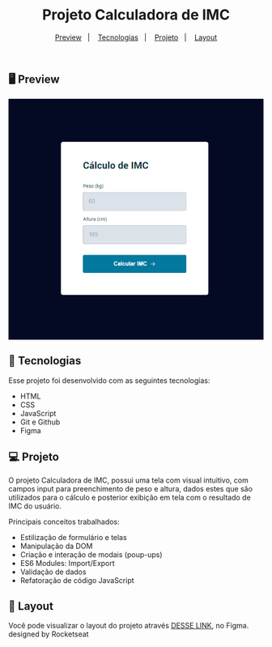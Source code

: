 <h1 align="center">Projeto Calculadora de IMC</h1>

<p align="center">
  <a href="#-preview">Preview</a>&nbsp;&nbsp;&nbsp;|&nbsp;&nbsp;&nbsp;
  <a href="#-tecnologias">Tecnologias</a>&nbsp;&nbsp;&nbsp;|&nbsp;&nbsp;&nbsp;
  <a href="#-projeto">Projeto</a>&nbsp;&nbsp;&nbsp;|&nbsp;&nbsp;&nbsp;
  <a href="#-layout">Layout</a>
</p>

<br>

## 🖥 Preview

<img align="center" src=".github/imc-calculator-screen.png">


## 🚀 Tecnologias

Esse projeto foi desenvolvido com as seguintes tecnologias:

- HTML
- CSS
- JavaScript
- Git e Github
- Figma

## 💻 Projeto

O projeto Calculadora de IMC, possui uma tela com visual intuitivo, com campos input para preenchimento de peso e altura, dados estes que são utilizados para o cálculo e posterior exibição em tela com o resultado de IMC do usuário.

Principais conceitos trabalhados:
- Estilização de formulário e telas
- Manipulação da DOM
- Criação e interação de modais (poup-ups)
- ES6 Modules: Import/Export
- Validação de dados
- Refatoração de código JavaScript


## 🔖 Layout

Você pode visualizar o layout do projeto através [DESSE LINK](https://www.figma.com/design/0Nx9ADfqGq7alN4wYyItif/Jogo-Adivinha%C3%A7%C3%A3o-(Copy)?m=auto&t=MuvjJQEIuH421jYg-6), no Figma.<br>
designed by Rocketseat